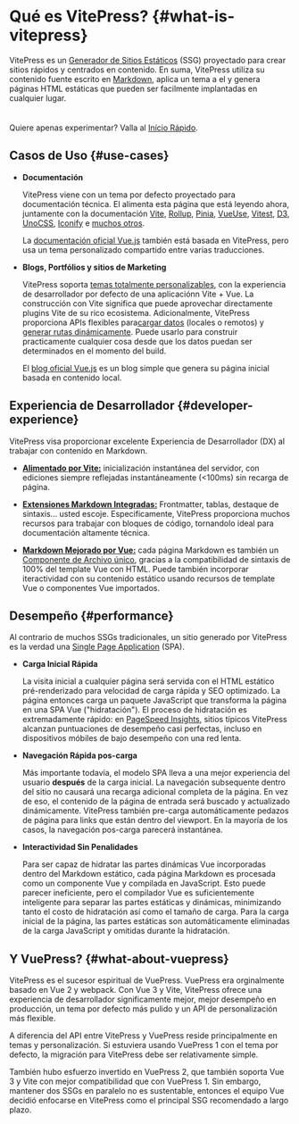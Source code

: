 # Qué es VitePress? {#what-is-vitepress}

VitePress es un [Generador de Sitios Estáticos](https://en.wikipedia.org/wiki/Static_site_generator) (SSG) proyectado para crear sitios rápidos y centrados en contenido. En suma, VitePress utiliza su contenido fuente escrito en [Markdown](https://en.wikipedia.org/wiki/Markdown), aplica un tema a el y genera páginas HTML estáticas que pueden ser facilmente implantadas en cualquier lugar.

<div class="tip custom-block" style="padding-top: 8px">
  
Quiere apenas experimentar? Valla al [Início Rápido](./getting-started).

</div>

## Casos de Uso {#use-cases}

- **Documentación**

  VitePress viene con un tema por defecto proyectado para documentación técnica. El alimenta esta página que está leyendo ahora, juntamente con la documentación [Vite](https://vitejs.dev/), [Rollup](https://rollupjs.org/), [Pinia](https://pinia.vuejs.org/), [VueUse](https://vueuse.org/), [Vitest](https://vitest.dev/), [D3](https://d3js.org/), [UnoCSS](https://unocss.dev/), [Iconify](https://iconify.design/) e [muchos otros](https://github.com/search?q=/"vitepress":+/+language:json&type=code).

  La [documentación oficial Vue.js](https://vuejs.org/) también está basada en VitePress, pero usa un tema personalizado compartido entre varias traducciones.

- **Blogs, Portfólios y sitios de Marketing**

  VitePress soporta [temas totalmente personalizables](./custom-theme), con la experiencia de desarrollador por defecto de una aplicaciónn Vite + Vue. La construcción con Vite significa que puede aprovechar directamente plugins Vite de su rico ecosistema. Adicionalmente, VitePress proporciona APIs flexibles para[cargar datos](./data-loading) (locales o remotos) y [generar rutas dinámicamente](./routing#dynamic-routes). Puede usarlo para construir practicamente cualquier cosa desde que los datos puedan ser determinados en el momento del build.

  El [blog oficial Vue.js](https://blog.vuejs.org/) es un blog simple que genera su página inicial basada en contenido local.

## Experiencia de Desarrollador {#developer-experience}

VitePress visa proporcionar excelente Experiencia de Desarrollador (DX) al trabajar con contenido en Markdown.

- **[Alimentado por Vite:](https://vitejs.dev/)** inicialización instantánea del servidor, con ediciones siempre reflejadas instantáneamente (<100ms) sin recarga de página.

- **[Extensiones Markdown Integradas:](./markdown)** Frontmatter, tablas, destaque de sintaxis... usted escoje. Especificamente, VitePress proporciona muchos recursos para trabajar con bloques de código, tornandolo ideal para documentación altamente técnica.

- **[Markdown Mejorado por Vue:](./using-vue)** cada página Markdown es también un [Componente de Archivo único](https://pt.vuejs.org/guide/scaling-up/sfc.html), gracias a la compatibilidad de sintaxis de 100% del template Vue con HTML. Puede también incorporar iteractividad con su contenido estático usando recursos de template Vue o componentes Vue importados.

## Desempeño {#performance}

Al contrario de muchos SSGs tradicionales, un sitio generado por VitePress es la verdad una [Single Page Application](https://en.wikipedia.org/wiki/Single-page_application) (SPA).

- **Carga Inicial Rápida**

  La visita inicial a cualquier página será servida con el HTML estático pré-renderizado para velocidad de carga rápida y SEO optimizado. La página entonces carga un paquete JavaScript que transforma la página en una SPA Vue ("hidratación"). El proceso de hidratación es extremadamente rápido: en [PageSpeed Insights](https://pagespeed.web.dev/report?url=https%3A%2F%2Fvitepress.dev%2F), sitios típicos VitePress alcanzan puntuaciones de desempeño casi perfectas, incluso en dispositivos móbiles de bajo desempeño con una red lenta.

- **Navegación Rápida pos-carga**

  Más importante todavía, el modelo SPA lleva a una mejor experiencia del usuario **después** de la carga inicial. La navegación subsequente dentro del sitio no causará una recarga adicional completa de la página. En vez de eso, el contenido de la página de entrada será buscado y actualizado dinámicamente. VitePress también pre-carga automáticamente pedazos de página para links que están dentro del viewport. En la mayoría de los casos, la navegación pos-carga parecerá instantánea.

- **Interactividad Sin Penalidades**

  Para ser capaz de hidratar las partes dinámicas Vue incorporadas dentro del Markdown estático, cada página Markdown es procesada como un componente Vue y compilada en JavaScript. Esto puede parecer ineficiente, pero el compilador Vue es suficientemente inteligente para separar las partes estáticas y dinámicas, minimizando tanto el costo de hidratación así como el tamaño de carga. Para la carga inicial de la página, las partes estáticas son automáticamente eliminadas de la carga JavaScript y omitidas durante la hidratación.

## Y VuePress? {#what-about-vuepress}

VitePress es el sucesor espiritual de VuePress. VuePress era orginalmente basado en Vue 2 y webpack. Con Vue 3 y Vite, VitePress ofrece una experiencia de desarrollador significamente mejor, mejor desempeño en producción, un tema por defecto más pulido y un API de personalización más flexible.

A diferencia del API entre VitePress y VuePress reside principalmente en temas y personalización. Si estuviera usando VuePress 1 con el tema por defecto, la migración para VitePress debe ser relativamente simple.

También hubo esfuerzo invertido en VuePress 2, que también soporta Vue 3 y Vite con mejor compatibilidad que con VuePress 1. Sin embargo, mantener dos SSGs en paralelo no es sustentable, entonces el equipo Vue decidió enfocarse en VitePress como el principal SSG recomendado a largo plazo.
